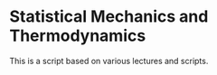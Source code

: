 # Statistical Mechanics and Thermodynamics

<script src="https://cdn.counter.dev/script.js" data-id="4ec2395a-e7db-4dea-96a0-f4668e632871" data-utcoffset="1"></script>

This is a script based on various lectures and scripts.

```{tableofcontents}
```
